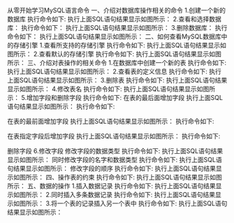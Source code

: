 从零开始学习MySQL语言命令
一、介绍对数据库操作相关的命令
1.创建一个新的数据库
执行命令如下:
执行上面SQL语句结果显示如图所示：
2.查看和选择数据库：
执行命令如下：
执行上面SQL语句结果显示如图所示：
3.删除数据库：
执行命令如下：
执行上面SQL语句结果显示如图所示：
二、如何查看MySQL数据库中的存储引擎
1.查看所支持的存储引擎
执行命令如下:
执行上面SQL语句结果显示如图所示：
2.查看默认的存储引擎
执行命令如下:
执行上面SQL语句结果显示如图所示：
三、介绍对表操作的相关命令
1.在数据库中创建一个新的表
执行命令如下:
执行上面SQL语句结果显示如图所示：
2.查看表的定义信息
执行命令如下:
执行上面SQL语句结果显示如图所示：
3.删除表
执行命令如下:
执行上面SQL语句结果显示如图所示：
4.修改表名
执行命令如下:
执行上面SQL语句结果显示如图所示：
5.增加字段和删除字段
执行命令如下:
在表的最后面增加字段
执行上面SQL语句结果显示如图所示：
执行命令如下:

在表的最前面增加字段
执行上面SQL语句结果显示如图所示：
执行命令如下:

在表指定字段后增加字段
执行上面SQL语句结果显示如图所示：
执行命令如下:

删除字段
6.修改字段
修改字段的数据类型
执行命令如下:
执行上面SQL语句结果显示如图所示：
同时修改字段的名字和数据类型
执行命令如下:
执行上面SQL语句结果显示如图所示：
修改字段的顺序
执行命令如下:
执行上面SQL语句结果显示如图所示：
四、操作表的约束
执行命令如下:
执行上面SQL语句结果显示如图所示：
五、数据的操作
1.插入数据记录
执行命令如下:
执行上面SQL语句结果显示如图所示：
2.同时插入多条数据记录
执行命令如下:
执行上面SQL语句结果显示如图所示：
3.将一个表的记录插入另一个表中
执行命令如下:
执行上面SQL语句结果显示如图所示：
